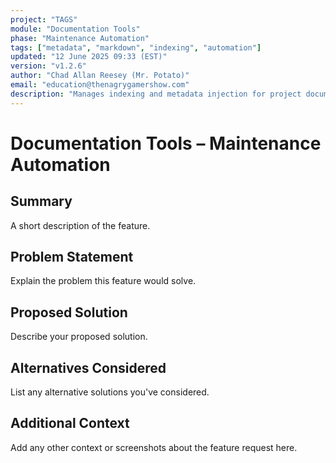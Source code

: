 ```yaml
---
project: "TAGS"
module: "Documentation Tools"
phase: "Maintenance Automation"
tags: ["metadata", "markdown", "indexing", "automation"]
updated: "12 June 2025 09:33 (EST)"
version: "v1.2.6"
author: "Chad Allan Reesey (Mr. Potato)"
email: "education@thenagrygamershow.com"
description: "Manages indexing and metadata injection for project documentation."
---
```


# Documentation Tools – Maintenance Automation
<!--
Project: DevOnboarder
File: ISSUE_TEMPLATE/feature_request.md
Purpose: Template for proposing new features
Updated: 04 Jun 2025
Version: v1.0.0
-->

## Summary
A short description of the feature.

## Problem Statement
Explain the problem this feature would solve.

## Proposed Solution
Describe your proposed solution.

## Alternatives Considered
List any alternative solutions you've considered.

## Additional Context
Add any other context or screenshots about the feature request here.
